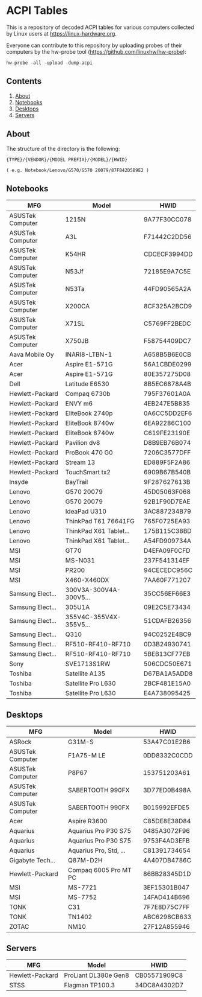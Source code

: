 ACPI Tables
===========

This is a repository of decoded ACPI tables for various computers collected
by Linux users at https://linux-hardware.org.

Everyone can contribute to this repository by uploading probes of their computers
by the hw-probe tool (https://github.com/linuxhw/hw-probe):

    hw-probe -all -upload -dump-acpi

Contents
--------

1. [ About     ](#about)
2. [ Notebooks ](#notebooks)
3. [ Desktops  ](#desktops)
4. [ Servers   ](#servers)

About
-----

The structure of the directory is the following:

    {TYPE}/{VENDOR}/{MODEL PREFIX}/{MODEL}/{HWID}

    ( e.g. Notebook/Lenovo/G570/G570 20079/87FB42D5B9E2 )

Notebooks
---------

| MFG              | Model                  | HWID         |
|------------------|------------------------|--------------|
| ASUSTek Computer | 1215N                  | 9A77F30CC078 |
| ASUSTek Computer | A3L                    | F71442C2DD56 |
| ASUSTek Computer | K54HR                  | CDCECF3994DD |
| ASUSTek Computer | N53Jf                  | 72185E9A7C5E |
| ASUSTek Computer | N53Ta                  | 44FD90565A2A |
| ASUSTek Computer | X200CA                 | 8CF325A2BCD9 |
| ASUSTek Computer | X71SL                  | C5769FF2BEDC |
| ASUSTek Computer | X750JB                 | F58754409DC7 |
| Aava Mobile Oy   | INARI8-LTBN-1          | A658B5B6E0CB |
| Acer             | Aspire E1-571G         | 56A1CBDE0299 |
| Acer             | Aspire E1-571G         | 80E357275D08 |
| Dell             | Latitude E6530         | 8B5EC6878A4B |
| Hewlett-Packard  | Compaq 6730b           | 795F37601A0A |
| Hewlett-Packard  | ENVY m6                | 4EB247E5B835 |
| Hewlett-Packard  | EliteBook 2740p        | 0A6CC5DD2EF6 |
| Hewlett-Packard  | EliteBook 8740w        | 6EA92286C100 |
| Hewlett-Packard  | EliteBook 8740w        | C619FE23190E |
| Hewlett-Packard  | Pavilion dv8           | D8B9EB76B074 |
| Hewlett-Packard  | ProBook 470 G0         | 7206C3577DFF |
| Hewlett-Packard  | Stream 13              | ED889F5F2A86 |
| Hewlett-Packard  | TouchSmart tx2         | 6909B67B540B |
| Insyde           | BayTrail               | 9F287627613B |
| Lenovo           | G570 20079             | 45D05063F068 |
| Lenovo           | G570 20079             | 92B1F90D7EAE |
| Lenovo           | IdeaPad U310           | 3AC887234B79 |
| Lenovo           | ThinkPad T61 76641FG   | 765F0725EA93 |
| Lenovo           | ThinkPad X61 Tablet... | 175B115C38BD |
| Lenovo           | ThinkPad X61 Tablet... | A54FD909734A |
| MSI              | GT70                   | D4EFA09F0CFD |
| MSI              | MS-N031                | 237F541314EF |
| MSI              | PR200                  | 94CECEDC956C |
| MSI              | X460-X460DX            | 7AA60F771207 |
| Samsung Elect... | 300V3A-300V4A-300V5... | 35CC56EF66E3 |
| Samsung Elect... | 305U1A                 | 09E2C5E73434 |
| Samsung Elect... | 355V4C-355V4X-355V5... | 51CDAFB26356 |
| Samsung Elect... | Q310                   | 94C0252E4BC9 |
| Samsung Elect... | RF510-RF410-RF710      | 0D3B24930741 |
| Samsung Elect... | RF510-RF410-RF710      | 5BEB13CF77EB |
| Sony             | SVE1713S1RW            | 506CDC50E671 |
| Toshiba          | Satellite A135         | D67BA1A5ADD8 |
| Toshiba          | Satellite Pro L630     | 2BCF481E15A0 |
| Toshiba          | Satellite Pro L630     | E4A738095425 |

Desktops
--------

| MFG              | Model                  | HWID         |
|------------------|------------------------|--------------|
| ASRock           | G31M-S                 | 53A47C01E2B6 |
| ASUSTek Computer | F1A75-M LE             | 0DD8332C0CDD |
| ASUSTek Computer | P8P67                  | 153751203A61 |
| ASUSTek Computer | SABERTOOTH 990FX       | 3D77ED0B498A |
| ASUSTek Computer | SABERTOOTH 990FX       | B015992EFDE5 |
| Acer             | Aspire R3600           | C85DE8E38D84 |
| Aquarius         | Aquarius Pro P30 S75   | 0485A3072F96 |
| Aquarius         | Aquarius Pro P30 S75   | 9753F4AD3EFB |
| Aquarius         | Aquarius Pro, Std, ... | C81391734654 |
| Gigabyte Tech... | Q87M-D2H               | 4A407DB4786C |
| Hewlett-Packard  | Compaq 6005 Pro MT PC  | 86BB28345D1D |
| MSI              | MS-7721                | 3EF15301B047 |
| MSI              | MS-7752                | 14FAD414B696 |
| TONK             | C31                    | 7F7E8D75C7FF |
| TONK             | TN1402                 | ABC6298CB633 |
| ZOTAC            | NM10                   | 27F12A855946 |

Servers
-------

| MFG              | Model                  | HWID         |
|------------------|------------------------|--------------|
| Hewlett-Packard  | ProLiant DL380e Gen8   | CB05571909C8 |
| STSS             | Flagman TP100.3        | 34DC8A4302D7 |

